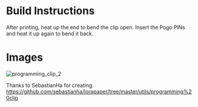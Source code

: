 Build Instructions
==================

After printing, heat up the end to bend the clip open. Insert the Pogo PINs and heat it up again to bend it back.

Images
======
![programming_clip_2](https://user-images.githubusercontent.com/21104467/87583599-83872b80-c6dc-11ea-846c-1004cc08c1ce.jpg)

Thanks to SebastianHa for creating. https://github.com/sebastianha/lorapaper/tree/master/utils/programming%20clip
